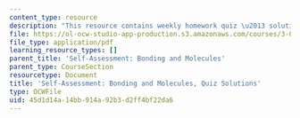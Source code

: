 ```yaml
---
content_type: resource
description: "This resource contains weekly homework quiz \u2013 solution outlines."
file: https://ol-ocw-studio-app-production.s3.amazonaws.com/courses/3-091sc-introduction-to-solid-state-chemistry-fall-2010/45d1d14a14bb914a92b3d2ff4bf22da6_MIT3_091SCF09_sa2_quiz_sol.pdf
file_type: application/pdf
learning_resource_types: []
parent_title: 'Self-Assessment: Bonding and Molecules'
parent_type: CourseSection
resourcetype: Document
title: 'Self-Assessment: Bonding and Molecules, Quiz Solutions'
type: OCWFile
uid: 45d1d14a-14bb-914a-92b3-d2ff4bf22da6
---
```

